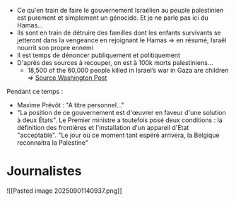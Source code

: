 - Ce qu'en train de faire le gouvernement Israélien au peuple palestinien est purement et simplement un génocide. Et je ne parle pas ici du Hamas... 
- Ils sont en train de détruire des familles dont les enfants survivants se jetteront dans la vengeance en rejoignant le Hamas => en résumé, Israël nourrit son propre ennemi
- Il est temps de dénoncer publiquement et politiquement
- D'après des sources à recouper, on est à 100k morts palestiniens...
	- 18,500 of the 60,000 people killed in Israel’s war in Gaza are children => [Source Washington Post]([wapo.st/4o4Tc3k](https://wapo.st/4o4Tc3k))

Pendant ce temps :
- Maxime Prévôt : "A titre personnel..."
- "La position de ce gouvernement est d'œuvrer en faveur d'une solution à deux États". Le Premier ministre a toutefois posé deux conditions : la définition des frontières et l'installation d'un appareil d'État "acceptable". "Le jour où ce moment tant espéré arrivera, la Belgique reconnaitra la Palestine"

# Journalistes

![[Pasted image 20250901140937.png]]